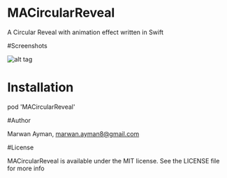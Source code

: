# MACircularReveal

A Circular Reveal with animation effect written in Swift

#Screenshots

![alt tag](https://imgur.com/gYr95DN.gif)


# Installation

pod 'MACircularReveal'

#Author

Marwan Ayman, marwan.ayman8@gmail.com

#License

MACircularReveal is available under the MIT license. See the LICENSE file for more info
